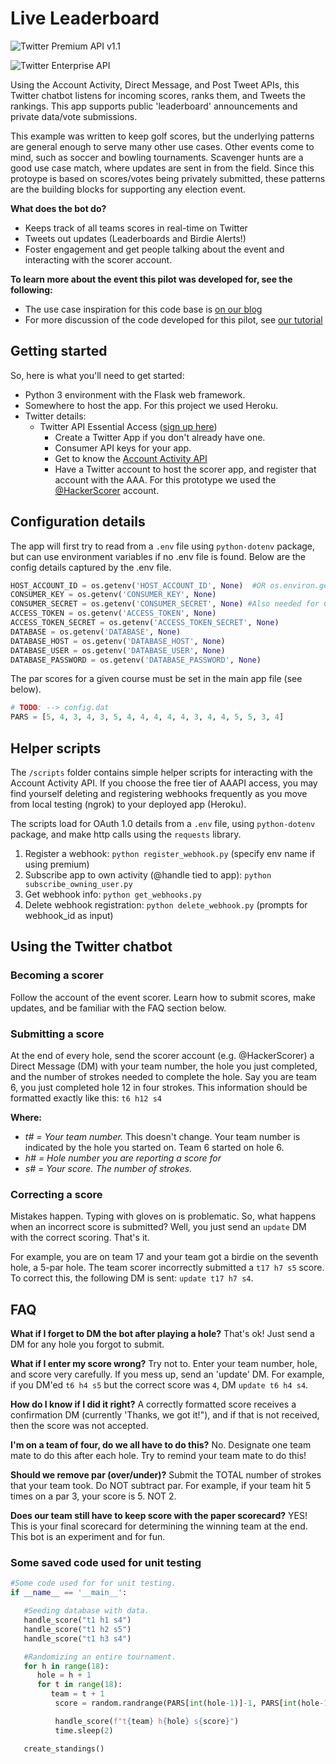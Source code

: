 # Live Leaderboard

![Twitter Premium API v1.1](https://img.shields.io/endpoint?url=https%3A%2F%2Ftwbadges.glitch.me%2Fbadges%2Fpremium)

![Twitter Enterprise API](https://img.shields.io/endpoint?url=https%3A%2F%2Ftwbadges.glitch.me%2Fbadges%2Fenterprise)

Using the Account Activity, Direct Message, and Post Tweet APIs, this Twitter chatbot listens for incoming scores, ranks them, and Tweets the rankings. This app supports public 'leaderboard' announcements and private data/vote submissions.

This example was written to keep golf scores, but the underlying patterns are general enough to serve many other use cases. Other events come to mind, such as soccer and bowling tournaments. Scavenger hunts are a good use case match, where updates are sent in from the field. Since this protoype is based on scores/votes being privately submitted, these patterns are the building blocks for supporting any election event.

**What does the bot do?**

+ Keeps track of all teams scores in real-time on Twitter
+ Tweets out updates (Leaderboards and Birdie Alerts!)
+ Foster engagement and get people talking about the event and interacting with the scorer account.

**To learn more about the event this pilot was developed for, see the following:**

+ The use case inspiration for this code base is [on our blog](https://blog.twitter.com/en_us/topics/insights/2020/building-a-real-time-golf-leaderboard)
+ For more discussion of the code developed for this pilot, see [our tutorial](https://dev.to/twitterdev/building-a-live-leaderboard-on-twitter-49g9)

## Getting started

So, here is what you'll need to get started:

+ Python 3 environment with the Flask web framework.
+ Somewhere to host the app. For this project we used Heroku.
+ Twitter details:
  + Twitter API Essential Access ([sign up here](https://developer.twitter.com/en/portal/petition/essential/basic-info))
    + Create a Twitter App if you don't already have one.
    + Consumer API keys for your app.
    + Get to know the [Account Activity API](https://developer.twitter.com/en/docs/twitter-api/enterprise/account-activity-api/guides/getting-started-with-webhooks)
    + Have a Twitter account to host the scorer app, and register that account with the AAA. For this prototype we used the [@HackerScorer](https://twitter.com/HackerScorer) account.

## Configuration details

The app will first try to read from a `.env` file using `python-dotenv` package, but can use environment variables if no .env file is found. Below are the config details captured by the .env file.

```python
HOST_ACCOUNT_ID = os.getenv('HOST_ACCOUNT_ID', None)  #OR os.environ.get
CONSUMER_KEY = os.getenv('CONSUMER_KEY', None)
CONSUMER_SECRET = os.getenv('CONSUMER_SECRET', None) #Also needed for CRC.
ACCESS_TOKEN = os.getenv('ACCESS_TOKEN', None)
ACCESS_TOKEN_SECRET = os.getenv('ACCESS_TOKEN_SECRET', None)
DATABASE = os.getenv('DATABASE', None)
DATABASE_HOST = os.getenv('DATABASE_HOST', None)
DATABASE_USER = os.getenv('DATABASE_USER', None)
DATABASE_PASSWORD = os.getenv('DATABASE_PASSWORD', None)
```

The par scores for a given course must be set in the main app file (see below).

```python
# TODO: --> config.dat
PARS = [5, 4, 3, 4, 3, 5, 4, 4, 4, 4, 4, 3, 4, 4, 5, 5, 3, 4]
```

## Helper scripts

The `/scripts` folder contains simple helper scripts for interacting with the Account Activity API. If you choose the free tier of AAAPI access, you may find yourself deleting and registering webhooks frequently as you move from local testing (ngrok) to your deployed app (Heroku).

The scripts load for OAuth 1.0 details from a `.env` file, using `python-dotenv` package, and make http calls using the `requests` library.

1. Register a webhook: `python register_webhook.py` (specify env name if using premium)
2. Subscribe app to own activity (@handle tied to app): `python subscribe_owning_user.py`
3. Get webhook info: `python get_webhooks.py`
4. Delete webhook registration: `python delete_webhook.py` (prompts for webhook_id as input)

## Using the Twitter chatbot

### Becoming a scorer

Follow the account of the event scorer. Learn how to submit scores, make updates, and be familiar with the FAQ section below.

### Submitting a score

At the end of every hole, send the scorer account (e.g. @HackerScorer) a Direct Message (DM) with your team number, the hole you just completed, and the number of strokes needed to complete the hole. Say you are team 6, you just completed hole 12 in four strokes. This information should be formatted exactly like this: ```t6 h12 s4```

**Where:**

+ *t# = Your team number.* This doesn't change. Your team number is indicated by the hole you started on. Team 6 started on hole 6.
+ *h# = Hole number you are reporting a score for*
+ *s# = Your score. The number of strokes.*

### Correcting a score

Mistakes happen. Typing with gloves on is problematic. So, what happens when an incorrect score is submitted? Well, you just send an ```update``` DM with the correct scoring. That's it.

For example, you are on team 17 and your team got a birdie on the seventh hole, a 5-par hole. The team scorer incorrectly submitted a ```t17 h7 s5``` score. To correct this, the following DM is sent: ```update t17 h7 s4```.

## FAQ

**What if I forget to DM the bot after playing a hole?**
That's ok! Just send a DM for any hole you forgot to submit.

**What if I enter my score wrong?**
Try not to. Enter your team number, hole, and score very carefully. If you mess up, send an 'update' DM. For example, if you DM'ed ```t6 h4 s5``` but the correct score was ```4```, DM ```update t6 h4 s4```.

**How do I know if I did it right?**
A correctly formatted score receives a confirmation DM (currently 'Thanks, we got it!"), and if that is not received, then the score was not accepted.

**I'm on a team of four, do we all have to do this?**
No. Designate one team mate to do this after each hole. Try to remind your team mate to do this!

**Should we remove par (over/under)?**
Submit the TOTAL number of strokes that your team took. Do NOT subtract par. For example, if your team hit 5 times on a par 3, your score is 5. NOT 2.

**Does our team still have to keep score with the paper scorecard?**
YES! This is your final scorecard for determining the winning team at the end. This bot is an experiment and for fun.

### Some saved code used for unit testing

```python
#Some code used for for unit testing.
if __name__ == '__main__':

   #Seeding database with data.
   handle_score("t1 h1 s4")
   handle_score("t1 h2 s5")
   handle_score("t1 h3 s4")

   #Randomizing an entire tournament.
   for h in range(18):
      hole = h + 1
      for t in range(18):
         team = t + 1
          score = random.randrange(PARS[int(hole-1)]-1, PARS[int(hole-1)]+4, 1)

          handle_score(f"t{team} h{hole} s{score}")
          time.sleep(2)

   create_standings()
```
